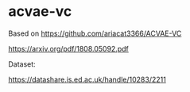 # acvae-vc

Based on https://github.com/ariacat3366/ACVAE-VC

https://arxiv.org/pdf/1808.05092.pdf

Dataset:

https://datashare.is.ed.ac.uk/handle/10283/2211
